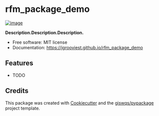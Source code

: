 # rfm_package_demo


[![image](https://img.shields.io/pypi/v/rfm_package_demo.svg)](https://pypi.python.org/pypi/rfm_package_demo)


**Description.Description.Description.**


-   Free software: MIT license
-   Documentation: https://jgrooviest.github.io/rfm_package_demo
    

## Features

-   TODO

## Credits

This package was created with [Cookiecutter](https://github.com/cookiecutter/cookiecutter) and the [giswqs/pypackage](https://github.com/giswqs/pypackage) project template.
